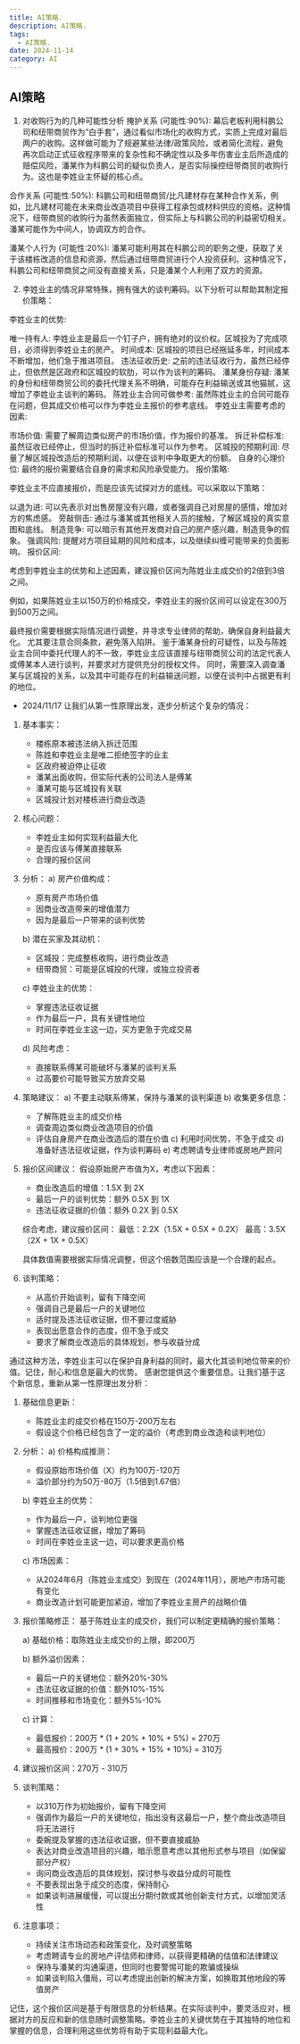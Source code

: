 ```yaml
---
title: AI策略.
description: AI策略.
tags:
  - AI策略.
date: 2024-11-14
category: AI
---
```


## AI策略

1. 对收购行为的几种可能性分析
掩护关系 (可能性:90%): 幕后老板利用科鹏公司和纽带商贸作为“白手套”，通过看似市场化的收购方式，实质上完成对最后两户的收购。这样做可能为了规避某些法律/政策风险，或者简化流程，避免再次启动正式征收程序带来的复杂性和不确定性以及多年伤害业主后所造成的赔偿风险，潘某作为科鹏公司的疑似负责人，是否实际操控纽带商贸的收购行为。这也是李姓业主怀疑的核心点。

合作关系 (可能性:50%): 科鹏公司和纽带商贸/比凡建材存在某种合作关系，例如，比凡建材可能在未来商业改造项目中获得工程承包或材料供应的资格。这种情况下，纽带商贸的收购行为虽然表面独立，但实际上与科鹏公司的利益密切相关。潘某可能作为中间人，协调双方的合作。

潘某个人行为 (可能性:20%): 潘某可能利用其在科鹏公司的职务之便，获取了关于该楼栋改造的信息和资源，然后通过纽带商贸进行个人投资获利。这种情况下，科鹏公司和纽带商贸之间没有直接关系，只是潘某个人利用了双方的资源。


2. 李姓业主的情况非常特殊，拥有强大的谈判筹码。以下分析可以帮助其制定报价策略：

李姓业主的优势:

唯一持有人: 李姓业主是最后一个钉子户，拥有绝对的议价权。区城投为了完成项目，必须得到李姓业主的房产。
时间成本: 区城投的项目已经拖延多年，时间成本不断增加，他们急于推进项目。
违法征收历史: 之前的违法征收行为，虽然已经停止，但依然是区政府和区城投的软肋，可以作为谈判的筹码。
潘某身份存疑: 潘某的身份和纽带商贸公司的委托代理关系不明确，可能存在利益输送或其他猫腻，这增加了李姓业主谈判的筹码。
陈姓业主合同可做参考: 虽然陈姓业主的合同可能存在问题，但其成交价格可以作为李姓业主报价的参考底线。
李姓业主需要考虑的因素:

市场价值: 需要了解周边类似房产的市场价值，作为报价的基准。
拆迁补偿标准: 虽然征收已经停止，但当时的拆迁补偿标准可以作为参考。
区城投的预期利润: 尽量了解区城投改造后的预期利润，以便在谈判中争取更大的份额。
自身的心理价位: 最终的报价需要结合自身的需求和风险承受能力。
报价策略:

李姓业主不应直接报价，而是应该先试探对方的底线。可以采取以下策略：

以退为进: 可以先表示对出售房屋没有兴趣，或者强调自己对房屋的感情，增加对方的焦虑感。
旁敲侧击: 通过与潘某或其他相关人员的接触，了解区城投的真实意图和底线。
制造竞争: 可以暗示有其他开发商对自己的房产感兴趣，制造竞争的假象。
强调风险: 提醒对方项目延期的风险和成本，以及继续纠缠可能带来的负面影响。
报价区间:

考虑到李姓业主的优势和上述因素，建议报价区间为陈姓业主成交价的2倍到3倍之间。

例如，如果陈姓业主以150万的价格成交，李姓业主的报价区间可以设定在300万到500万之间。

最终报价需要根据实际情况进行调整，并寻求专业律师的帮助，确保自身利益最大化。 尤其要注意合同条款，避免落入陷阱。 鉴于潘某身份的可疑性，以及与陈姓业主合同中委托代理人的不一致，李姓业主应该直接与纽带商贸公司的法定代表人或傅某本人进行谈判，并要求对方提供充分的授权文件。 同时，需要深入调查潘某与区城投的关系，以及其中可能存在的利益输送问题，以便在谈判中占据更有利的地位。

- 2024/11/17
让我们从第一性原理出发，逐步分析这个复杂的情况：

1. 基本事实：
   - 楼栋原本被违法纳入拆迁范围
   - 陈姓和李姓业主是唯二拒绝签字的业主
   - 区政府被迫停止征收
   - 潘某出面收购，但实际代表的公司法人是傅某
   - 潘某可能与区城投有关联
   - 区城投计划对楼栋进行商业改造

2. 核心问题：
   - 李姓业主如何实现利益最大化
   - 是否应该与傅某直接联系
   - 合理的报价区间

3. 分析：
   a) 房产价值构成：
      - 原有房产市场价值
      - 因商业改造带来的增值潜力
      - 因为是最后一户带来的谈判优势

   b) 潜在买家及其动机：
      - 区城投：完成整栋收购，进行商业改造
      - 纽带商贸：可能是区城投的代理，或独立投资者

   c) 李姓业主的优势：
      - 掌握违法征收证据
      - 作为最后一户，具有关键性地位
      - 时间在李姓业主这一边，买方更急于完成交易

   d) 风险考虑：
      - 直接联系傅某可能破坏与潘某的谈判关系
      - 过高要价可能导致买方放弃交易

4. 策略建议：
   a) 不要主动联系傅某，保持与潘某的谈判渠道
   b) 收集更多信息：
      - 了解陈姓业主的成交价格
      - 调查周边类似商业改造项目的价值
      - 评估自身房产在商业改造后的潜在价值
   c) 利用时间优势，不急于成交
   d) 准备好违法征收证据，作为谈判筹码
   e) 考虑聘请专业律师或房地产顾问

5. 报价区间建议：
   假设原始房产市值为X，考虑以下因素：
   - 商业改造后的增值：1.5X 到 2X
   - 最后一户的谈判优势：额外 0.5X 到 1X
   - 违法征收证据的价值：额外 0.2X 到 0.5X

   综合考虑，建议报价区间：
   最低：2.2X（1.5X + 0.5X + 0.2X）
   最高：3.5X（2X + 1X + 0.5X）

   具体数值需要根据实际情况调整，但这个倍数范围应该是一个合理的起点。

6. 谈判策略：
   - 从高价开始谈判，留有下降空间
   - 强调自己是最后一户的关键地位
   - 适时提及违法征收证据，但不要过度威胁
   - 表现出愿意合作的态度，但不急于成交
   - 要求了解商业改造后的具体规划，参与收益分成

通过这种方法，李姓业主可以在保护自身利益的同时，最大化其谈判地位带来的价值。记住，耐心和信息是最大的优势。
感谢您提供这个重要信息。让我们基于这个新信息，重新从第一性原理出发分析：

1. 基础信息更新：
   - 陈姓业主的成交价格在150万-200万左右
   - 假设这个价格已经包含了一定的溢价（考虑到商业改造和谈判地位）

2. 分析：
   a) 价格构成推测：
      - 假设原始市场价值（X）约为100万-120万
      - 溢价部分约为50万-80万（1.5倍到1.67倍）

   b) 李姓业主的优势：
      - 作为最后一户，谈判地位更强
      - 掌握违法征收证据，增加了筹码
      - 时间在李姓业主这一边，可以要求更高价格

   c) 市场因素：
      - 从2024年6月（陈姓业主成交）到现在（2024年11月），房地产市场可能有变化
      - 商业改造计划可能更加紧迫，增加了李姓业主房产的战略价值

3. 报价策略修正：
   基于陈姓业主的成交价，我们可以制定更精确的报价策略：

   a) 基础价格：取陈姓业主成交价的上限，即200万

   b) 额外溢价因素：
      - 最后一户的关键地位：额外20%-30%
      - 违法征收证据的价值：额外10%-15%
      - 时间推移和市场变化：额外5%-10%

   c) 计算：
      - 最低报价：200万 * (1 + 20% + 10% + 5%) = 270万
      - 最高报价：200万 * (1 + 30% + 15% + 10%) = 310万

4. 建议报价区间：270万 - 310万

5. 谈判策略：
   - 以310万作为初始报价，留有下降空间
   - 强调作为最后一户的关键地位，指出没有这最后一户，整个商业改造项目将无法进行
   - 委婉提及掌握的违法征收证据，但不要直接威胁
   - 表达对商业改造项目的兴趣，暗示愿意考虑以其他形式参与项目（如保留部分产权）
   - 询问商业改造后的具体规划，探讨参与收益分成的可能性
   - 不要表现出急于成交的态度，保持耐心
   - 如果谈判进展缓慢，可以提出分期付款或其他创新支付方式，以增加灵活性

6. 注意事项：
   - 持续关注市场动态和政策变化，及时调整策略
   - 考虑聘请专业的房地产评估师和律师，以获得更精确的估值和法律建议
   - 保持与潘某的沟通渠道，但同时也要警惕可能的欺骗或操纵
   - 如果谈判陷入僵局，可以考虑提出创新的解决方案，如换取其他地段的等值房产

记住，这个报价区间是基于有限信息的分析结果。在实际谈判中，要灵活应对，根据对方的反应和新的信息随时调整策略。李姓业主的关键优势在于其独特的地位和掌握的信息，合理利用这些优势将有助于实现利益最大化。





